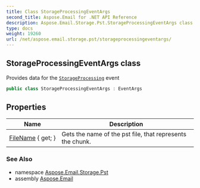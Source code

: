 ```yaml
---
title: Class StorageProcessingEventArgs
second_title: Aspose.Email for .NET API Reference
description: Aspose.Email.Storage.Pst.StorageProcessingEventArgs class. Provides data for the StorageProcessing event
type: docs
weight: 19260
url: /net/aspose.email.storage.pst/storageprocessingeventargs/
---
```

## StorageProcessingEventArgs class

Provides data for the [`StorageProcessing`](../personalstorage/storageprocessing/) event

```csharp
public class StorageProcessingEventArgs : EventArgs
```

## Properties

| Name | Description |
| --- | --- |
| [FileName](../../aspose.email.storage.pst/storageprocessingeventargs/filename/) { get; } | Gets the name of the pst file, that represents the chunk. |

### See Also

* namespace [Aspose.Email.Storage.Pst](../../aspose.email.storage.pst/)
* assembly [Aspose.Email](../../)


